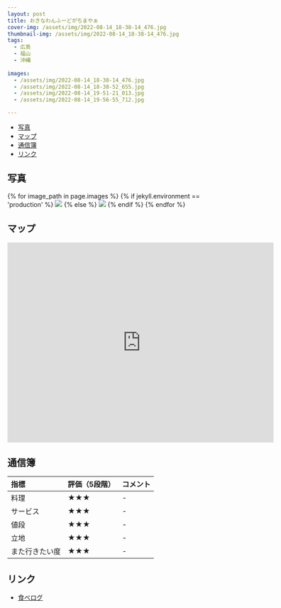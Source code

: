 ```yaml
---
layout: post
title: おきなわんふーどがちまやぁ
cover-img: /assets/img/2022-08-14_18-38-14_476.jpg
thumbnail-img: /assets/img/2022-08-14_18-38-14_476.jpg
tags:
  - 広島
  - 福山
  - 沖縄
  
images:  
  - /assets/img/2022-08-14_18-38-14_476.jpg
  - /assets/img/2022-08-14_18-38-52_655.jpg
  - /assets/img/2022-08-14_19-51-21_013.jpg
  - /assets/img/2022-08-14_19-56-55_712.jpg

---
```




<!-- TOC -->

- [写真](#写真)
- [マップ](#マップ)
- [通信簿](#通信簿)
- [リンク](#リンク)

<!-- /TOC -->

## 写真

{% for image_path in page.images %}
{% if jekyll.environment == 'production' %}
<img src="https://raw.githubusercontent.com/taira1117/fukuyama_izakaya/master/{{ image_path }}">
{% else %}
<img src="{{ image_path }}">
{% endif %}
{% endfor %}

## マップ

<iframe src="https://www.google.com/maps/embed?pb=!1m18!1m12!1m3!1d3286.0509482883144!2d133.33735787712968!3d34.55226539116066!2m3!1f0!2f0!3f0!3m2!1i1024!2i768!4f13.1!3m3!1m2!1s0x355117701d8f9df9%3A0xb4d40ba964997470!2z44CSNzIwLTExMzEg5bqD5bO255yM56aP5bGx5biC6aeF5a6255S65LiH6IO95YCJ77yR77yT4oiS77yRIOOBiuOBjeOBquOCj-OCk-OBteODvOOBqeOBjOOBoeOBvuOChOOBgQ!5e0!3m2!1sja!2sjp!4v1682818350668!5m2!1sja!2sjp" width="600" height="450" style="border:0;" allowfullscreen="" loading="lazy" referrerpolicy="no-referrer-when-downgrade"></iframe>

## 通信簿

| 指標 | 評価（5段階） | コメント |
| :------ |:--- | :--- |
| 料理 | ★★★ | - |
| サービス | ★★★ | - |
| 値段 | ★★★ | - |
| 立地 | ★★★ | - |
| また行きたい度 | ★★★ | - |

## リンク

- [食べログ](https://tabelog.com/hiroshima/A3403/A340307/34013294/)